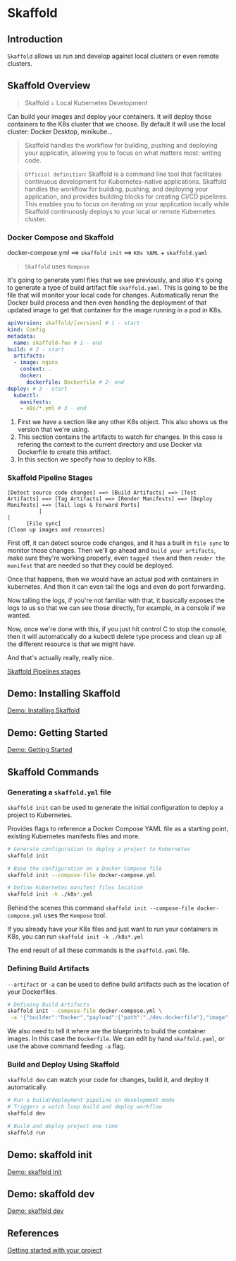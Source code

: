 # Skaffold

## Introduction

`Skaffold` allows us run and develop against local clusters or even remote clusters.

## Skaffold Overview

> Skaffold = Local Kubernetes Development

Can build your images and deploy your containers. It will deploy those containers to the K8s cluster that we choose. By default it will use the local cluster: Docker Desktop, minikube...

> Skaffold handles the workflow for building, pushing and deploying your applicatin, allowing you to focus on what matters most: writing code.


> `Official definition`: Skaffold is a command line tool that facilitates continuous development for Kubernetes-native applications. Skaffold handles the workflow for building, pushing, and deploying your application, and provides building blocks for creating CI/CD pipelines. This enables you to focus on iterating on your application locally while Skaffold continuously deploys to your local or remote Kubernetes cluster.

### Docker Compose and Skaffold

docker-compose.yml ==> `skaffold init` ==> `K8s YAML` + `skaffold.yaml`

> `Skaffold` uses `Kompose`

It's going to generate yaml files that we see previously, and also it's going to generate a type of build artifact file `skaffold.yaml`. This is going to be the file that will monitor your local code for changes. Automatically rerun the Docker build process and then even handling the deployment of that updated image to get that container for the image running in a pod in K8s.

```yaml
apiVersion: skaffold/[version] # 1 - start
kind: Config
metadata:
  name: skaffold-foo # 1 - end
build: # 2 - start
  artifacts:
  - image: nginx
    context: .
    docker: 
      dockerfile: Dockerfile # 2- end
deploy: # 3 - start
  kubectl:
    manifests:
    - k8s/*.yml # 3 - end
```

1. First we have a section like any other K8s object. This also shows us the version that we're using.
2. This section contains the artifacts to watch for changes. In this case is refering the context to the current directory and use Docker via Dockerfile to create this artifact.
3. In this section we specify how to deploy to K8s.

### Skaffold Pipeline Stages

```
[Detect source code changes] ==> [Build Artifacts] ==> [Test Artifacts] ==> [Tag Artifacts] ==> [Render Manifests] ==> [Deploy Manifests] ==> [Tail logs & Forward Ports]
          |                                                                                                                                               |
      [File sync]                                                                                                                             [Clean up images and resources]
```

First off, it can detect source code changes, and it has a built in `file sync` to monitor those changes. Then we'll go ahead and `build your artifacts`, make sure they're working properly, even `tagged them` and then `render the manifest` that are needed so that they could be deployed. 

Once that happens, then we would have an actual pod with containers in kubernetes. And then it can even tail the logs and even do port forwarding. 

Now talling the logs, if you're not familiar with that, it basically exposes the logs to us so that we can see those directly, for example, in a console if we wanted. 

Now, once we're done with this, if you just hit control C to stop the console, then it will automatically do a kubectl delete type process and clean up all the different resource is that we might have. 

And that's actually really, really nice. 

[Skaffold Pipelines stages](https://skaffold.dev/docs/pipeline-stages)

## Demo: Installing Skaffold

[Demo: Installing Skaffold](01-installing/readme.md)

## Demo: Getting Started

[Demo: Getting Started](02-getting-started/readme.md)

## Skaffold Commands

### Generating a `skaffold.yml` file

`skaffold init` can be used to generate the initial configuration to deploy a project to Kubernetes.

Provides flags to reference a Docker Compose YAML file as a starting point, existing Kubernetes manifests files and more.

```bash
# Generate configuration to deploy a project to Kubernetes
skaffold init

# Base the configuration on a Docker Compose file
skaffold init --compose-file docker-compose.yml

# Define Kubernetes manifest files location
skaffold init -k ./k8s*.yml 
```

Behind the scenes this command `skaffold init --compose-file docker-compose.yml` uses the `Kompose` tool. 

If you already have your K8s files and just want to run your containers in K8s, you can run `skaffold init -k ./k8s*.yml`

The end result of all these commands is the `skaffold.yaml` file.

### Defining Build Artifacts

`--artifact` or `-a` can be used to define build artifacts such as the location of your Dockerfiles.

```bash
# Defining Build Artifacts
skaffold init --compose-file docker-compose.yml \
 -a '{"builder":"Docker","payload":{"path":"./dev.dockerfile"},"image":"foo"}'
```

We also need to tell it where are the blueprints to build the container images. In this case the `Dockerfile`. We can edit by hand `skaffold.yaml`, or use the above command feeding `-a` flag.

### Build and Deploy Using Skaffold

`skaffold dev` can watch your code for changes, build it, and deploy it automatically.

```bash
# Run a build/deployment pipeline in development mode
# Triggers a watch loop build and deploy workflow
skaffold dev

# Build and deploy project one time
skaffold run
```

## Demo: skaffold init

[Demo: skaffold init](03-skaffold-init/readme.md)

## Demo: skaffold dev

[Demo: skaffold dev](01-skaffold-init/readme.md)


## References

[Getting started with your project](https://skaffold.dev/docs/workflows/getting-started-with-your-project/)
